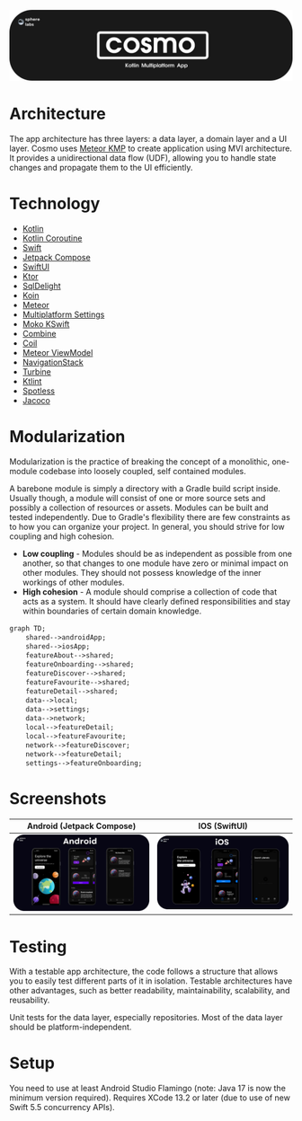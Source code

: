<p align="center">
  <a href="https://github.com/getspherelabs/cosmo-kmp"><img  alt="Cosmo Banner" src="https://github.com/getspherelabs/cosmo-kmp/blob/main/docs/imgs/banner_cosmo_kmp(rounded).png?raw=true"/></a> <br>
</p>

# Architecture
The app architecture has three layers: a data layer, a domain layer and a UI layer. Cosmo uses [Meteor KMP](https://github.com/getspherelabs/meteor-kmp) to create application using MVI architecture. It provides a unidirectional data flow (UDF), allowing you to handle state changes and propagate them to the UI efficiently.

# Technology

- [Kotlin]()
- [Kotlin Coroutine]()
- [Swift]()
- [Jetpack Compose]()
- [SwiftUI]()
- [Ktor]()
- [SqlDelight]()
- [Koin]()
- [Meteor]()
- [Multiplatform Settings]()
- [Moko KSwift]()
- [Combine]()
- [Coil]()
- [Meteor ViewModel]()
- [NavigationStack]()
- [Turbine]()
- [Ktlint]()
- [Spotless]()
- [Jacoco]()

# Modularization
Modularization is the practice of breaking the concept of a monolithic, one-module codebase into loosely coupled, self contained modules.

A barebone module is simply a directory with a Gradle build script inside. Usually though, a module will consist of one or more source sets and possibly a collection of resources or assets. Modules can be built and tested independently. Due to Gradle's flexibility there are few constraints as to how you can organize your project. In general, you should strive for low coupling and high cohesion.

- **Low coupling** - Modules should be as independent as possible from one another, so that changes to one module have zero or minimal impact on other modules. They should not possess knowledge of the inner workings of other modules.
- **High cohesion** - A module should comprise a collection of code that acts as a system. It should have clearly defined responsibilities and stay within boundaries of certain domain knowledge.

```mermaid
graph TD;
    shared-->androidApp;
    shared-->iosApp;
    featureAbout-->shared;
    featureOnboarding-->shared;
    featureDiscover-->shared;
    featureFavourite-->shared;
    featureDetail-->shared;
    data-->local;
    data-->settings;
    data-->network;
    local-->featureDetail;
    local-->featureFavourite;
    network-->featureDiscover;
    network-->featureDetail;
    settings-->featureOnboarding;
```

# Screenshots
| Android (Jetpack Compose)              | IOS     (SwiftUI)    |
| ---------------------- | ---------------------- |
| ![android](docs/imgs/android_screenshot.png) | ![ios](docs/imgs/ios_screenshot.png) |

  
# Testing

With a testable app architecture, the code follows a structure that allows you to easily test different parts of it in isolation. Testable architectures have other advantages, such as better readability, maintainability, scalability, and reusability.

Unit tests for the data layer, especially repositories. Most of the data layer should be platform-independent.

# Setup

You need to use at least Android Studio Flamingo (note: Java 17 is now the minimum version required). Requires XCode 13.2 or later (due to use of new Swift 5.5 concurrency APIs).
